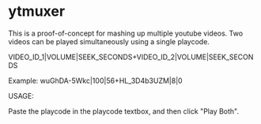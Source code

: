 # ytmuxer

This is a proof-of-concept for mashing up multiple youtube videos.
Two videos can be played simultaneously using a single playcode.

VIDEO_ID_1|VOLUME|SEEK_SECONDS+VIDEO_ID_2|VOLUME|SEEK_SECONDS

Example: wuGhDA-5Wkc|100|56+HL_3D4b3UZM|8|0

USAGE:

Paste the playcode in the playcode textbox, and then click "Play Both".

